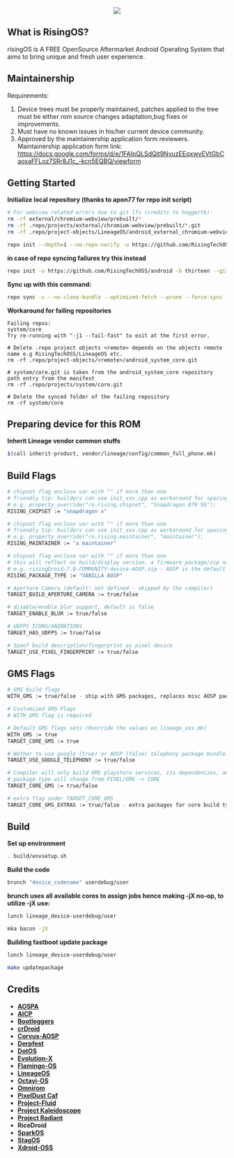 <p align="center">
<img src="https://github.com/RisingTechOSS/android/blob/thirteen/risingOS_banner.png">
</p>

What is RisingOS?
---------------
risingOS is A FREE OpenSource Aftermarket Android Operating System that aims to bring unique and fresh user experience.

Maintainership
---------------
Requirements:

1. Device trees must be properly maintained, patches applied to the tree must be either rom source changes adaptation,bug fixes or improvements.
2. Must have no known issues in his/her current device community.
3. Approved by the maintainership application form reviewers. Maintainership application form link: https://docs.google.com/forms/d/e/1FAIpQLSdQjt9NvuzEEqxwvEVtGbCaoxaFFLoz7SRr8J1c_-kcn5EQBQ/viewform
 
Getting Started
---------------
**Initialize local repository (thanks to apon77 for repo init script)**

```bash
# For webview related errors due to git lfs (credits to haggertk):
rm -rf external/chromium-webview/prebuilt/*
rm -rf .repo/projects/external/chromium-webview/prebuilt/*.git
rm -rf .repo/project-objects/LineageOS/android_external_chromium-webview_prebuilt_*.git

repo init --depth=1 --no-repo-verify -u https://github.com/RisingTechOSS/android -b thirteen --git-lfs -g default,-mips,-darwin,-notdefault
```
**in case of repo syncing failures try this instead**

```bash
repo init -u https://github.com/RisingTechOSS/android -b thirteen --git-lfs
```

**Sync up with this command:**
```bash
repo sync -c --no-clone-bundle --optimized-fetch --prune --force-sync -j$(nproc --all)

```
**Workaround for failing repositories**

```
Failing repos:
system/core
Try re-running with "-j1 --fail-fast" to exit at the first error.

# Delete .repo project objects <remote> depends on the objects remote name e.g RisingTechOSS/LineageOS etc.
rm -rf .repo/project-objects/<remote>/android_system_core.git

# system/core.git is taken from the android_system_core repository path entry from the manifest
rm -rf .repo/projects/system/core.git

# Delete the synced folder of the failing repository
rm -rf system/core
```

Preparing device for this ROM
---------------
**Inherit Lineage vendor common stuffs**
```bash
$(call inherit-product, vendor/lineage/config/common_full_phone.mk)
```

Build Flags
---------------
```bash
# chipset flag enclose var with "" if more than one
# friendly tip: builders can use init_xxx.cpp as workaround for spacing
# e.g. property_override("ro.rising.chipset", "Snapdragon 870 5G");
RISING_CHIPSET := "snapdragon x"

# chipset flag enclose var with "" if more than one
# friendly tip: builders can use init_xxx.cpp as workaround for spacing
# e.g. property_override("ro.rising.maintainer", "maintainer");
RISING_MAINTAINER := "a maintainer"

# chipset flag enclose var with "" if more than one
# this will reflect on build/display version, a firmware package/zip name 
# e.g. risingDroid-7.0-COMMUNITY-device-AOSP.zip - AOSP is the default package type, WITH_GMS will override the package type to PIXEL
RISING_PACKAGE_TYPE := "VANILLA AOSP"

# Aperture Camera (default: not defined - skipped by the compiler)
TARGET_BUILD_APERTURE_CAMERA := true/false

# disable/enable blur support, default is false
TARGET_ENABLE_BLUR := true/false

# UDFPS ICONS/ANIMATIONS
TARGET_HAS_UDFPS := true/false

# Spoof build description/fingerprint as pixel device
TARGET_USE_PIXEL_FINGERPRINT := true/false
```

GMS Flags
---------------
```bash
# GMS build flags
WITH_GMS := true/false - ship with GMS packages, replaces misc AOSP packages with Google packages.

# Customized GMS Flags 
# WITH_GMS flag is required

# Default GMS flags sets (Override the values on lineage_xxx.mk)
WITH_GMS := true
TARGET_CORE_GMS := true

# Wether to use google (true) or AOSP (false) telephony package bundle. (defaults: false for gms core, true for pixel builds)
TARGET_USE_GOOGLE_TELEPHONY := true/false

# Compiler will only build GMS playstore services, its dependencies, and Gboard app.
# package type will change from PIXEL/GMS -> CORE
TARGET_CORE_GMS := true/false

# extra flag under TARGET_CORE_GMS
TARGET_CORE_GMS_EXTRAS := true/false - extra packages for core build type (velvet and photos)
```

Build
---------------
**Set up environment**
```bash
. build/envsetup.sh
```

**Build the code**
```bash
brunch "device_codename" userdebug/user
```

**brunch uses all available cores to assign jobs hence making -jX no-op, to utilize -jX use:**
```bash
lunch lineage_device-userdebug/user
```
```bash
mka bacon -jX
```

**Building fastboot update package**
```bash
lunch lineage_device-userdebug/user
```
```bash
make updatepackage
```


Credits
---------------
* [**AOSPA**](https://github.com/AOSPA)
* [**AICP**](https://github.com/AICP)
* [**Bootleggers**](https://github.com/BootleggersROM)
* [**crDroid**](https://github.com/crdroidandroid)
* [**Corvus-AOSP**](https://github.com/Corvus-R)
* [**Derpfest**](https://github.com/Derpfest-12)
* [**DotOS**](https://github.com/DotOS)
* [**Evolution-X**](https://github.com/Evolution-X)
* [**Flamingo-OS**](https://github.com/Flamingo-OS)
* [**LineageOS**](https://github.com/LineageOS)
* [**Octavi-OS**](https://github.com/Octavi-OS)
* [**Omnirom**](https://github.com/omnirom)
* [**PixelDust Caf**](https://github.com/pixeldust-project-caf)
* [**Project-Fluid**](https://github.com/Project-Fluid)
* [**Project Kaleidoscope**](https://github.com/Project-Kaleidoscope)
* [**Project Radiant**](https://github.com/ProjectRadiant)
* **RiceDroid**
* [**SparkOS**](https://github.com/Spark-Rom)
* [**StagOS**](https://github.com/StagOS)
* [**Xdroid-OSS**](https://github.com/xdroid-oss)




